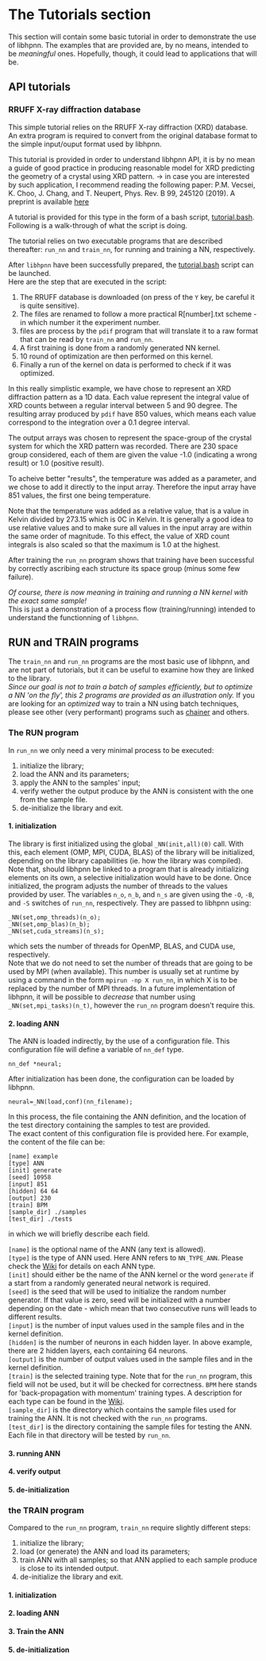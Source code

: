 # The Tutorials section

This section will contain some basic tutorial in order to demonstrate the use of libhpnn.
The examples that are provided are, by no means, intended to be _meaningful_ ones.
Hopefully, though, it could lead to applications that will be.

## API tutorials

### RRUFF X-ray diffraction database

This simple tutorial relies on the RRUFF X-ray diffraction (XRD) database.
An extra program is required to convert from the original database format to the simple input/ouput format used by libhpnn.

This tutorial is provided in order to understand libhpnn API, it is by no mean a guide of good practice in producing reasonable model for XRD predicting the geometry of a crystal using XRD pattern.
-> in case you are interested by such application, I recommend reading the following paper: 
P.M. Vecsei, K. Choo, J. Chang, and T. Neupert, Phys. Rev. B 99, 245120 (2019). A preprint is available [here](https://arxiv.org/abs/1812.05625)

A tutorial is provided for this type in the form of a bash script, [tutorial.bash](tutorials/ann/tutorial.bash).\
Following is a walk-through of what the script is doing. 

The tutorial relies on two executable programs that are described thereafter: `run_nn` and `train_nn`, for running and training a NN, respectively.

After `libhpnn` have been successfully prepared, the [tutorial.bash](tutorials/ann/tutorial.bash) script can be launched.\
Here are the step that are executed in the script:

1. The RRUFF database is downloaded (on press of the `Y` key, be careful it is quite sensitive).
2. The files are renamed to follow a more practical R[number].txt scheme - in which number it the experiment number.
3. files are process by the `pdif` program that will translate it to a raw format that can be read by `train_nn` and `run_nn`.
4. A first training is done from a randomly generated NN kernel.
5. 10 round of optimization are then performed on this kernel.
6. Finally a run of the kernel on data is performed to check if it was optimized.

In this really simplistic example, we have chose to represent an XRD diffraction pattern as a 1D data. Each value represent the integral value of XRD counts between a regular interval between 5 and 90 degree. The resulting array produced by `pdif` have 850 values, which means each value correspond to the integration over a 0.1 degree interval.

The output arrays was chosen to represent the space-group of the crystal system for which the XRD pattern was recorded. There are 230 space group considered, each of them are given the value -1.0 (indicating a wrong result) or 1.0 (positive result).

To acheive better "results", the temperature was added as a parameter, and we chose to add it directly to the input array. Therefore the input array have 851 values, the first one being temperature.

Note that the temperature was added as a relative value, that is a value in Kelvin divided by 273.15 which is 0C in Kelvin. It is generally a good idea to use relative values and to make sure all values in the input array are within the same order of magnitude. To this effect, the value of XRD count integrals is also scaled so that the maximum is 1.0 at the highest.

After training the `run_nn` program shows that training have been successful by correctly ascribing each structure its space group (minus some few failure).


*Of course, there is now meaning in training and running a NN kernel with the exact same sample!*\
This is just a demonstration of a process flow (training/running) intended to understand the functionning of `libhpnn`.



## RUN and TRAIN programs

The `train_nn` and `run_nn` programs are the most basic use of libhpnn, and are not part of tutorials, but it can be useful to examine how they are linked to the library.\
_Since our goal is not to train a batch of samples efficiently, but to optimize a NN 'on the fly', this 2 programs are provided as an illustration only._ If you are looking for an *optimized* way to train a NN using batch techniques, please see other (very performant) programs such as [chainer](https://github.com/chainer/chainer) and others.

### The RUN program

In `run_nn` we only need a very minimal process to be executed:
1. initialize the library;
2. load the ANN and its parameters;
3. apply the ANN to the samples' input;
4. verify wether the output produce by the ANN is consistent with the one from the sample file.
5. de-initialize the library and exit.

#### 1. initialization

The library is first initialized using the global `_NN(init,all)(0)` call.
With this, each element (OMP, MPI, CUDA, BLAS) of the library will be initialized, depending on the library capabilities (ie. how the library was compiled). Note that, should libhpnn be linked to a program that is already initializing elements on its own, a selective initialization would have to be done.
Once initialized, the program adjusts the number of threads to the values provided by user. The variables `n_o`, `n_b`, and `n_s` are given using the `-O`, `-B`, and `-S` switches of `run_nn`, respectively. They are passed to libhpnn using:
```
_NN(set,omp_threads)(n_o);
_NN(set,omp_blas)(n_b);
_NN(set,cuda_streams)(n_s);
```
which sets the number of threads for OpenMP, BLAS, and CUDA use, respectively.\
Note that we do not need to set the number of threads that are going to be used by MPI (when available). This number is usually set at runtime by using a command in the form `mpirun -np X run_nn`, in which X is to be replaced by the number of MPI threads.
In a future implementation of libhpnn, it will be possible to _decrease_ that number using `_NN(set,mpi_tasks)(n_t)`, however the `run_nn` program doesn't require this.

#### 2. loading ANN 

The ANN is loaded indirectly, by the use of a configuration file. This configuration file will define a variable of `nn_def` type.
```
nn_def *neural;
```
After initialization has been done, the configuration can be loaded by libhpnn.
```
neural=_NN(load,conf)(nn_filename);
```
In this process, the file containing the ANN definition, and the location of the test directory containing the samples to test are provided.\
The exact content of this configuration file is provided here. 
For example, the content of the file can be:
```
[name] example
[type] ANN
[init] generate
[seed] 10958
[input] 851
[hidden] 64 64
[output] 230
[train] BPM
[sample_dir] ./samples
[test_dir] ./tests
```
in which we will briefly describe each field.

`[name]` is the optional name of the ANN (any text is allowed).\
`[type]` is the type of ANN used. Here ANN refers to `NN_TYPE_ANN`.
Please check the [Wiki](https://github.com/ovhpa/hpnn/wiki/ANN) for details on each ANN type.\
`[init]` should either be the name of the ANN kernel or the word `generate` if a start from a randomly generated neural network is required.\
`[seed]` is the seed that will be used to initialize the random number generator. If that value is zero, seed will be initialized with a number depending on the date - which mean that two consecutive runs will leads to different results.\
`[input]` is the number of input values used in the sample files and in the kernel definition.\
`[hidden]` is the number of neurons in each hidden layer. In above example, there are 2 hidden layers, each containing 64 neurons.\
`[output]` is the number of output values used in the sample files and in the kernel definition.\
`[train]` is the selected training type. Note that for the `run_nn` program, this field will not be used, but it will be checked for correctness. `BPM` here stands for 'back-propagation with momentum' training types. A description for each type can be found in the [Wiki](https://github.com/ovhpa/hpnn/wiki).\
`[sample_dir]` is the directory which contains the sample files used for training the ANN. It is not checked with the `run_nn` programs.\
`[test_dir]` is the directory containing the sample files for testing the ANN. Each file in that directory will be tested by `run_nn`.

#### 3. running ANN

#### 4. verify output

#### 5. de-initialization


### the TRAIN program

Compared to the `run_nn` program, `train_nn` require slightly different steps:
1. initialize the library;
2. load (or generate) the ANN and load its parameters;
3. train ANN with all samples; so that ANN applied to each sample produce is close to its intended output.
4. de-initialize the library and exit.

#### 1. initialization

#### 2. loading ANN

#### 3. Train the ANN

#### 5. de-initialization


